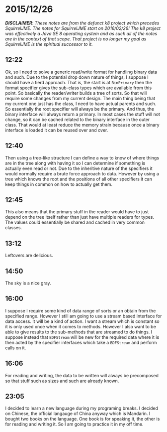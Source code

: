 # 2015/12/26

***DISCLAIMER***: _These notes are from the defunct k8 project which_
_precedes SquirrelJME. The notes for SquirrelJME start on 2016/02/26!_
_The k8 project was effectively a Java SE 8 operating system and as such_
_all of the notes are in the context of that scope. That project is no_
_longer my goal as SquirrelJME is the spiritual successor to it._

## 12:22

Ok, so I need to solve a generic read/write format for handling binary data
and such. Due to the potential drop down nature of things, I suppose I should
have a tierd approach. That is, the start is at `BinPrimary` then the format
specifier gives the sub-class types which are available from this point. So
basically the reader/writer builds a tree of sorts. So that will require some
changes from my current design. The main thing being that my current one just
has the class, I need to have actual parents and such. So essentially the root
specifier will always be the primary. And thus, the binary interface will
always return a primary. In most cases the stuff will not change, so it can be
cached related to the binary interface in the outer class. That would at least
reduce the memory strain because once a binary interface is loaded it can be
reused over and over.

## 12:40

Then using a tree-like structure I can define a way to know of where things are
in the tree along with having it so I can determine if something is actually
even read or not. Due to the inheritive nature of the specifiers it would
normally require a brute force approach to data. However by using a tree which
knows the root and the positions of all other specifiers it can keep things in
common on how to actually get them.

## 12:45

This also means that the primary stuff in the reader would have to just depend
on the tree itself rather than just have multiple readers for types. The values
could essentially be shared and cached in very common classes.

## 13:12

Leftovers are delicious.

## 14:50

The sky is a nice gray.

## 16:00

I suppose I require some kind of data range of sorts or an obtain from the
specified range. However I still am going to use a stream based interface for
data access. It will be a kind of action. I want a stream which is constant
so it is only used once when it comes to methods. However I also want to be
able to give results to the sub-methods that are streamed to do things. I
suppose instead that `BDFStream` will be new for the required data where it is
then acted by the specifier interfaces which take a `BDFStream` and perform
calls on it.

## 16:06

For reading and writing, the data to be written will always be precomposed so
that stuff such as sizes and such are already known.

## 23:05

I decided to learn a new language during my programing breaks. I decided on
Chinese, the official langauge of China anyway which is Mandarin. I bought two
books on the language. One book is for speaking it, the other is for reading
and writing it. So I am going to practice it in my off time.

